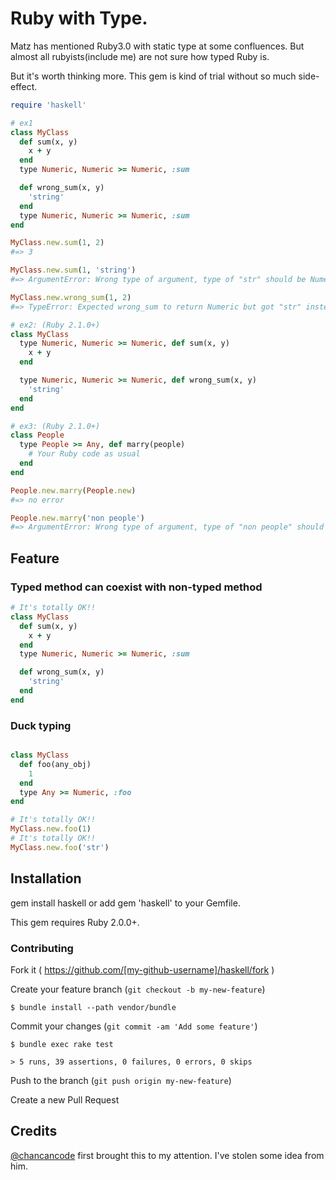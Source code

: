 # Ruby with Type.

Matz has mentioned Ruby3.0 with static type at some confluences. But almost all rubyists(include me) are not sure how typed Ruby is.

But it's worth thinking more. This gem is kind of trial without so much side-effect.

```rb
require 'haskell'

# ex1
class MyClass
  def sum(x, y)
    x + y
  end
  type Numeric, Numeric >= Numeric, :sum

  def wrong_sum(x, y)
    'string'
  end
  type Numeric, Numeric >= Numeric, :sum
end

MyClass.new.sum(1, 2)
#=> 3

MyClass.new.sum(1, 'string')
#=> ArgumentError: Wrong type of argument, type of "str" should be Numeric

MyClass.new.wrong_sum(1, 2)
#=> TypeError: Expected wrong_sum to return Numeric but got "str" instead

# ex2: (Ruby 2.1.0+)
class MyClass
  type Numeric, Numeric >= Numeric, def sum(x, y)
    x + y
  end

  type Numeric, Numeric >= Numeric, def wrong_sum(x, y)
    'string'
  end
end

# ex3: (Ruby 2.1.0+)
class People
  type People >= Any, def marry(people)
    # Your Ruby code as usual
  end
end

People.new.marry(People.new)
#=> no error

People.new.marry('non people')
#=> ArgumentError: Wrong type of argument, type of "non people" should be People
```

## Feature
### Typed method can coexist with non-typed method

```ruby
# It's totally OK!!
class MyClass
  def sum(x, y)
    x + y
  end
  type Numeric, Numeric >= Numeric, :sum

  def wrong_sum(x, y)
    'string'
  end
end
```

### Duck typing

```ruby

class MyClass
  def foo(any_obj)
    1
  end
  type Any >= Numeric, :foo
end

# It's totally OK!!
MyClass.new.foo(1)
# It's totally OK!!
MyClass.new.foo('str')
```

## Installation

gem install haskell or add gem 'haskell' to your Gemfile.

This gem requires Ruby 2.0.0+.

### Contributing

Fork it ( https://github.com/[my-github-username]/haskell/fork )

Create your feature branch (`git checkout -b my-new-feature`)

    $ bundle install --path vendor/bundle

Commit your changes (`git commit -am 'Add some feature'`)

    $ bundle exec rake test

    > 5 runs, 39 assertions, 0 failures, 0 errors, 0 skips

Push to the branch (`git push origin my-new-feature`)

Create a new Pull Request

## Credits
[@chancancode](https://github.com/chancancode) first brought this to my attention. I've stolen some idea from him.
